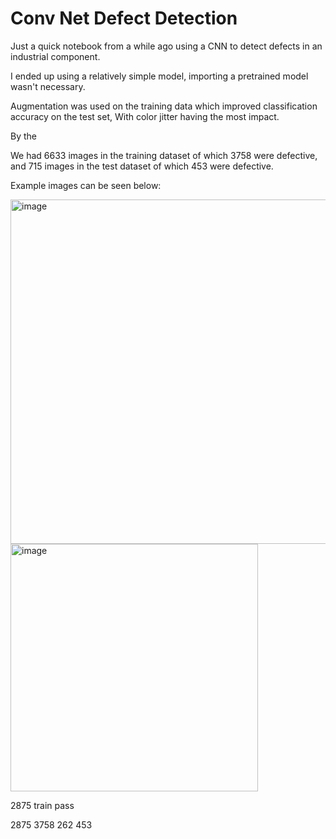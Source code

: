 # Conv Net Defect Detection

Just a quick notebook from a while ago using a CNN to detect defects in an industrial component.

I ended up using a relatively simple model, importing a pretrained model wasn't necessary.

Augmentation was used on the training data which improved classification accuracy on the test set, With color jitter having the most impact.

By the 

We had 6633 images in the training dataset of which 3758 were defective, and 715 images in the test dataset of which 453 were defective. 

Example images can be seen below:


<img width="551" alt="image" src="https://github.com/ConorWarrilow/Conv-Net-Defect-Detection/assets/152389538/551b5721-026b-4b1c-b66f-f5db626cfe9e">



<img width="396" alt="image" src="https://github.com/ConorWarrilow/Conv-Net-Defect-Detection/assets/152389538/17f2c9fe-5276-416b-ae36-62b97abd2047">


2875  train pass

2875   3758   262   453 
